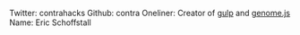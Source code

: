 Twitter: contrahacks
Github: contra
Oneliner: Creator of <a href="http://gulpjs.com/" target="_blank">gulp</a> and <a href="http://genomejs.com/" target="_blank">genome.js</a>
Name: Eric Schoffstall